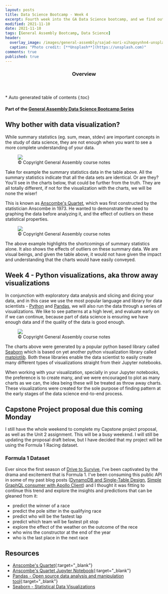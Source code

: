 ```yaml
---
layout: posts
title: Data Science Bootcamp - Week 4
excerpt: Fourth week into the GA Data Science bootcamp, and we find out why we have to do data visualizations at all
modified: 2021-11-10
date: 2021-11-10
tags: [General Assembly Bootcamp, Data Science]
header: 
  overlay_image: /images/general-assembly/sajad-nori-xihagoynhn4-unsplash.jpg
  caption: "Photo credit: [**Unsplash**](https://unsplash.com)"
comments: true
published: true
---
```

<section id="table-of-contents">
  <header>
    <h3>Overview</h3>
  </header>
  <div id="drawer" markdown="1">
  *  Auto generated table of contents
  {:toc}
  </div>
</section>

#### Part of the [General Assembly Data Science Bootcamp Series](../tags/#general-assembly-bootcamp)

## Why bother with data visualization?

While summary statistics (eg. sum, mean, stdev) are important concepts in the study of data science, they are not enough when you want to see a more complete understanding of your data. 

<figure>
	<a href="https://en.wikipedia.org/wiki/Anscombe%27s_quartet">
    <img src="../images/general-assembly/anscombs-quartet.png">
  </a>
	<figcaption>© Copyright General Assembly course notes</figcaption>
</figure>

Take for example the summary statistics data in the table above. All the summary statistics indicate that all the data sets are identical. Or are they? You'll see in the charts below, that could be further from the truth. They are all totally different, if not for the visualization with the charts, we will be none the wiser!

This is known as [Anscombe's Quartet](https://en.wikipedia.org/wiki/Anscombe%27s_quartet), which was first constructed by the statistician Anscombe in 1973. He wanted to demonstrate the need to graphing the data before analyzing it, and the effect of outliers on these statistical properties. 

<figure>
	<a href="https://en.wikipedia.org/wiki/Anscombe%27s_quartet">
    <img src="../images/general-assembly/anscombs-quartet-visualization.png">
  </a>
	<figcaption>© Copyright General Assembly course notes</figcaption>
</figure>

The above example highlights the shortcomings of summary statistics alone. It also shows the effects of outliers on these summary data. We are visual beings, and given the table above, it would not have given the impact and understanding that the charts would have easily conveyed.

## Week 4 - Python visualizations, aka throw away visualizations

In conjunction with exploratory data analysis and slicing and dicing your data, and in this case we use the most popular language and library for data scientists - [Python](https://www.python.org/) and [Pandas](https://pandas.pydata.org/), we will also run the data through a series of visualizations. We like to see patterns at a high level, and evaluate early on if we can continue, because part of data science is ensuring we have enough data and if the quality of the data is good enough. 

<figure>
	<a href="../images/general-assembly/seaborn-sample-pairplot.png">
    <img src="../images/general-assembly/seaborn-sample-pairplot.png">
  </a>
	<figcaption>© Copyright General Assembly course notes</figcaption>
</figure>

The charts above were generated by a popular python based library called [Seaborn](https://seaborn.pydata.org) which is based on yet another python visualization library called [matplotlib](https://matplotlib.org/). Both these libraries enable the data scientist to easily create many different types of visualizations straight from their Jupyter notebooks.

When working with your visualization, specially in your Jupyter notebooks, the preference is to create many, and we were encouraged to plot as many charts as we can, the idea being these will be treated as throw away charts. These visualizations were created for the sole purpose of finding pattern at the early stages of the data science end-to-end process.

## Capstone Project proposal due this coming Monday

I still have the whole weekend to complete my Capstone project proposal, as well as the Unit 2 assignment. This will be a busy weekend. I will still be updating the proposal draft below, but I have decided that my project will be using the Formula 1 Racing dataset. 

### Formula 1 Dataset

Ever since the first season of [Drive to Survive](https://en.wikipedia.org/wiki/Formula_1:_Drive_to_Survive), I've been captivated by the drama and excitement that is Formula 1. I've been consuming this public API in some of my past blog posts ([DynamoDB and Single-Table Design](https://fullstackdeveloper.tips/so-how-do-you-start-with-dynamodb/), [Simple GraphQL consumer with Apollo Client](https://fullstackdeveloper.tips/easy-graphql-consumer-with-apollo-client/)) and I thought it was fitting to continue this trend and explore the insights and predictions that can be gleaned from it:

- predict the winner of a race
- predict the pole sitter in the qualifying race
- predict who will be the fastest lap
- predict which team will be fastest pit stop
- explore the effect of the weather on the outcome of the rece
- who wins the constructor at the end of the year
- who is the last place in the next race

## Resources
- [Anscombe's Quartet](https://en.wikipedia.org/wiki/Anscombe%27s_quartet){:target="_blank"}
- [Anscombe's Quartet Jupyter Notebook](https://deepnote.com/project/pythontutorial-Kq6QLDjKTUqpGQj9nw4VHw/%2Fchapter4%2FAnscombes-quartet.ipynb){:target="_blank"}
- [Pandas - Open source data analysis and manipulation tool](https://pandas.pydata.org/){:target="_blank"}
- [Seaborn - Statistical Data Visualizations](https://seaborn.pydata.org/#)